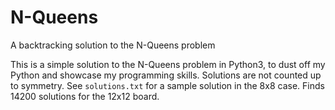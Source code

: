 # N-Queens
A backtracking solution to the N-Queens problem

This is a simple solution to the N-Queens problem in Python3, to dust off my Python and showcase my programming skills. 
Solutions are not counted up to symmetry.
See `solutions.txt` for a sample solution in the 8x8 case.
Finds 14200 solutions for the 12x12 board.
